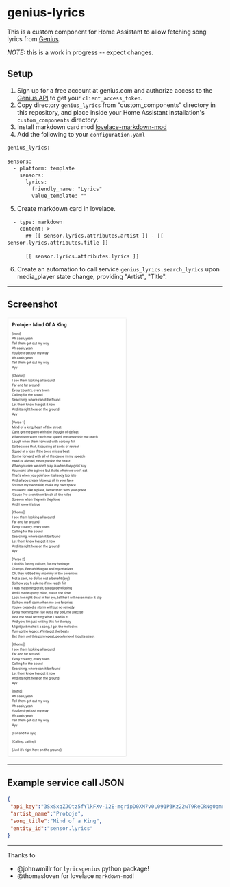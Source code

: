 # genius-lyrics

This is a custom component for Home Assistant to allow fetching song lyrics from [Genius](https://genius.com).

*NOTE:* this is a work in progress -- expect changes.

## Setup

1. Sign up for a free account at genius.com and authorize access to the [Genius API](http://genius.com/api-clients) to get your `client_access_token`.
2. Copy directory `genius_lyrics` from "custom_components" directory in this repository, and place inside your Home Assistant installation's `custom_components` directory.
3. Install markdown card mod [lovelace-markdown-mod](https://github.com/thomasloven/lovelace-markdown-mod)
4. Add the following to your `configuration.yaml`
```
genius_lyrics:

sensors:
  - platform: template
    sensors:
      lyrics:
        friendly_name: "Lyrics"
        value_template: ""
```
5. Create markdown card in lovelace.
```
  - type: markdown
    content: >
      ## [[ sensor.lyrics.attributes.artist ]] - [[ sensor.lyrics.attributes.title ]]

      [[ sensor.lyrics.attributes.lyrics ]]
```
6. Create an automation to call service `genius_lyrics.search_lyrics` upon media_player state change, providing "Artist", "Title".

---

## Screenshot

![lyrics-card](/lyrics-card.png)

---

## Example service call JSON

```json
{
 "api_key":"3SxSxqZJOtz5fYlkFXv-12E-mgripD0XM7v0L091P3Kz22wT9ReCRNg0qmrYeveG",
 "artist_name":"Protoje",
 "song_title":"Mind of a King",
 "entity_id":"sensor.lyrics"
}
```

---

Thanks to
 - @johnwmillr for `lyricsgenius` python package!
 - @thomasloven for lovelace `markdown-mod`!

